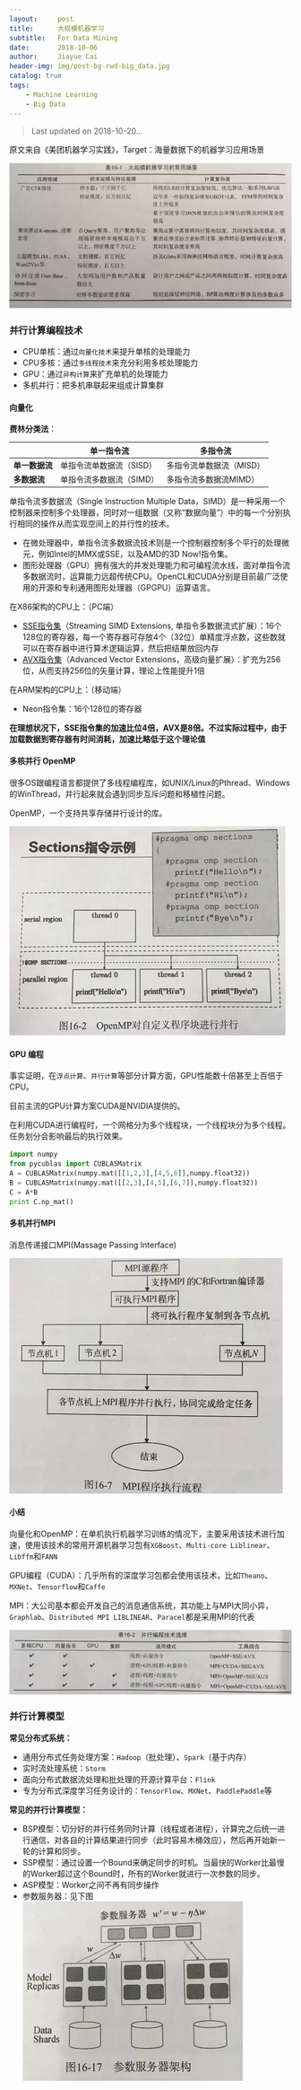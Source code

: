 ```yaml
---
layout:     post
title:      大规模机器学习
subtitle:   For Data Mining
date:       2018-10-06
author:     Jiayue Cai
header-img: img/post-bg-rwd-big_data.jpg
catalog: true
tags:
    - Machine Learning
    - Big Data
---
```



>Last updated on 2018-10-20... 

原文来自《美团机器学习实践》，Target：海量数据下的机器学习应用场景

![](/img/post/20181006/1.png)

### 并行计算编程技术

- CPU单核：通过`向量化技术`来提升单核的处理能力
- CPU多核：通过`多线程技术`来充分利用多核处理能力
- GPU：通过`异构计算`来扩充单机的处理能力
- 多机并行：把多机串联起来组成计算集群

#### 向量化

**费林分类法**：

|              |**单一指令流**          |**多指令流**            |
|--------------|------------------------|------------------------|
|**单一数据流**|单指令流单数据流（SISD）|多指令流单数据流（MISD）|
|**多数据流**  |单指令流多数据流（SIMD）|多指令流多数据流MIMD）  |

单指令流多数据流（Single Instruction Multiple Data，SIMD）是一种采用一个控制器来控制多个处理器，同时对一组数据（又称“数据向量”）中的每一个分别执行相同的操作从而实现空间上的并行性的技术。
- 在微处理器中，单指令流多数据流技术则是一个控制器控制多个平行的处理微元，例如Intel的MMX或SSE，以及AMD的3D Now!指令集。
- 图形处理器（GPU）拥有强大的并发处理能力和可编程流水线，面对单指令流多数据流时，运算能力远超传统CPU。OpenCL和CUDA分别是目前最广泛使用的开源和专利通用图形处理器（GPGPU）运算语言。

在X86架构的CPU上：（PC端）
- [SSE指令集](https://zh.wikipedia.org/wiki/SSE)（Streaming SIMD Extensions, 单指令多数据流式扩展）：16个128位的寄存器，每一个寄存器可存放4个（32位）单精度浮点数，这些数就可以在寄存器中进行算术逻辑运算，然后把结果放回内存
- [AVX指令集](https://zh.wikipedia.org/wiki/AVX%E6%8C%87%E4%BB%A4%E9%9B%86)（Advanced Vector Extensions，高级向量扩展）：扩充为256位，从而支持256位的矢量计算，理论上性能提升1倍

在ARM架构的CPU上：（移动端）
- Neon指令集：16个128位的寄存器

**在理想状况下，SSE指令集的加速比位4倍，AVX是8倍。不过实际过程中，由于加载数据到寄存器有时间消耗，加速比略低于这个理论值**

#### 多核并行 OpenMP

很多OS跟编程语言都提供了多线程编程库，如UNIX/Linux的Pthread、Windows的WinThread，并行起来就会遇到同步互斥问题和移植性问题。

OpenMP，一个支持共享存储并行设计的库。

![](/img/post/20181006/2.png)

#### GPU 编程

事实证明，在`浮点计算`、`并行计算`等部分计算方面，GPU性能数十倍甚至上百倍于CPU。

目前主流的GPU计算方案CUDA是NVIDIA提供的。

在利用CUDA进行编程时，一个网格分为多个线程块，一个线程块分为多个线程。任务划分会影响最后的执行效果。

```python
import numpy
from pycublas import CUBLASMatrix
A = CUBLASMatrix(numpy.mat([[1,2,3],[4,5,6]],numpy.float32))
B = CUBLASMatrix(numpy.mat([[2,3],[4,5],[6,7]],numpy.float32))
C = A*B
print C.np_mat()
```

#### 多机并行MPI

消息传递接口MPI(Massage Passing Interface)

![](/img/post/20181006/3.png)

#### 小结

向量化和OpenMP：在单机执行机器学习训练的情况下，主要采用该技术进行加速，使用该技术的常用开源机器学习包有`XGBoost`、`Multi-core Liblinear`、`Libffm`和`FANN`

GPU编程（CUDA）：几乎所有的深度学习包都会使用该技术，比如`Theano`、`MXNet`、`Tensorflow`和`Caffe`

MPI：大公司基本都会开发自己的消息通信系统，其功能上与MPI大同小异，`Graphlab`、`Distributed MPI LIBLINEAR`、`Paracel`都是采用MPI的代表

![](/img/post/20181006/4.png)

### 并行计算模型

**常见分布式系统：**
- 通用分布式任务处理方案：`Hadoop`（批处理）、`Spark`（基于内存）
- 实时流处理系统：`Storm`
- 面向分布式数据流处理和批处理的开源计算平台：`Flink`
- 专为分布式深度学习任务设计的：`TensorFlow`、`MXNet`、`PaddlePaddle`等

**常见的并行计算模型：**
- BSP模型：切分好的并行任务同时计算（线程或者进程），计算完之后统一进行通信，对各自的计算结果进行同步（此时容易木桶效应），然后再开始新一轮的计算和同步。
- SSP模型：通过设置一个Bound来确定同步的时机。当最快的Worker比最慢的Worker超过这个Bound时，所有的Worker就进行一次参数的同步。
- ASP模型：Worker之间不再有同步操作
- 参数服务器：见下图
![](/img/post/20181006/5.png)











